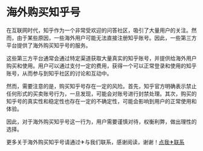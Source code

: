 # 海外购买知乎号

在互联网时代，知乎作为一个非常受欢迎的问答社区，吸引了大量用户的关注。然而，由于某些原因，一些海外用户可能无法直接注册知乎账号。因此，一些第三方平台提供了海外购买知乎号的服务。

这些第三方平台通常会通过特定渠道获取大量真实的知乎账号，并提供给海外用户购买和使用。用户可以通过支付一定的费用，获得一个可以正常登录和使用的知乎账号，从而参与到知乎社区的讨论和互动中。

然而，需要注意的是，购买知乎号存在一定的风险。首先，知乎官方明确表示禁止任何形式的买卖账号行为，一旦发现，可能会对账号进行封禁处理。其次，购买的知乎号的真实性和稳定性也存在一定的不确定性，可能会影响到用户的正常使用和体验。

因此，对于海外购买知乎号这一行为，用户需要谨慎对待，权衡利弊，做出理性的选择。

更多关于海外购买知乎号请通过✈与我们联系，感谢阅读，谢谢！[点我✈联系](https://a.k02.cc)